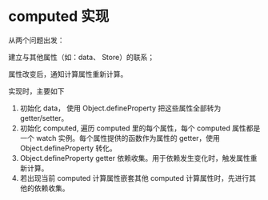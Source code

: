 # computed 实现

从两个问题出发：

建立与其他属性（如：data、 Store）的联系；

属性改变后，通知计算属性重新计算。

实现时，主要如下

1. 初始化 data， 使用 Object.defineProperty 把这些属性全部转为 getter/setter。
2. 初始化 computed, 遍历 computed 里的每个属性，每个 computed 属性都是一个 watch 实例。每个属性提供的函数作为属性的 getter，使用 Object.defineProperty 转化。
3. Object.defineProperty getter 依赖收集。用于依赖发生变化时，触发属性重新计算。
4. 若出现当前 computed 计算属性嵌套其他 computed 计算属性时，先进行其他的依赖收集。
